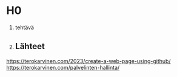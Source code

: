 # H0
1. tehtävä

2. ## Lähteet
 https://terokarvinen.com/2023/create-a-web-page-using-github/
 https://terokarvinen.com/palvelinten-hallinta/
   
